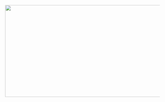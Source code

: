 <div id="header" align="center">
  <img src="https://github.com/vlaice/vlaice/blob/main/for%20GIT.gif" width="700" height="300"/>
</div>




